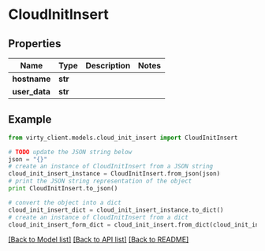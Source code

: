 # CloudInitInsert


## Properties

Name | Type | Description | Notes
------------ | ------------- | ------------- | -------------
**hostname** | **str** |  | 
**user_data** | **str** |  | 

## Example

```python
from virty_client.models.cloud_init_insert import CloudInitInsert

# TODO update the JSON string below
json = "{}"
# create an instance of CloudInitInsert from a JSON string
cloud_init_insert_instance = CloudInitInsert.from_json(json)
# print the JSON string representation of the object
print CloudInitInsert.to_json()

# convert the object into a dict
cloud_init_insert_dict = cloud_init_insert_instance.to_dict()
# create an instance of CloudInitInsert from a dict
cloud_init_insert_form_dict = cloud_init_insert.from_dict(cloud_init_insert_dict)
```
[[Back to Model list]](../README.md#documentation-for-models) [[Back to API list]](../README.md#documentation-for-api-endpoints) [[Back to README]](../README.md)


